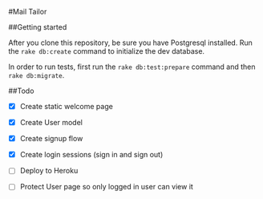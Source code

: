 #Mail Tailor

##Getting started

After you clone this repository, be sure you have Postgresql installed.  Run the `rake db:create` command to initialize the dev database.

In order to run tests, first run the `rake db:test:prepare` command and then `rake db:migrate`.

##Todo

-  [X]  Create static welcome page

-  [X]  Create User model

-  [X]  Create signup flow

-  [X]  Create login sessions (sign in and sign out)

-  [ ]  Deploy to Heroku

-  [ ]  Protect User page so only logged in user can view it
